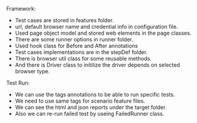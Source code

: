 Framework:
* Test cases are stored in features folder.
* url, default browser name and credential info in configuration file.
* Used page object model and stored web elements in the page classes.
* There are some runner options in runner folder.
* Used hook class for Before and After annotations
* Test cases implementations are in the stepDef folder.
* There is browser util class for some reusable methods.
* And there is Driver class to initilize the driver depends on selected browser type.

Test Run:
* We can use the tags annotations to be able to run specific tests.
* We need to use same tags for scenario feature files.
* We can see the html and json reports under the target folder.
* Also we can re-run failed test by useing FailedRunner class.